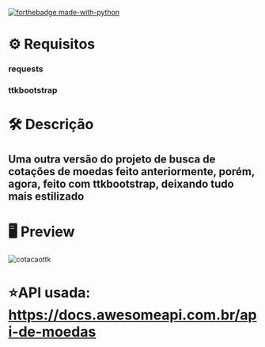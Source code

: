 [![forthebadge made-with-python](http://ForTheBadge.com/images/badges/made-with-python.svg)](https://www.python.org/)


# :gear: Requisitos
### requests
### ttkbootstrap
# :hammer_and_wrench: Descrição
## Uma outra versão do projeto de busca de cotações de moedas feito anteriormente, porém, agora, feito com ttkbootstrap, deixando tudo mais estilizado 
# :desktop_computer: Preview
![cotacaottk](https://github.com/Sinuelo/Sistema-de-Busca-de-Cotacoes-de-Moedas/assets/98895433/1ba4120f-d05e-4ea6-afc5-b254b4aaa137)
# :star:API usada: https://docs.awesomeapi.com.br/api-de-moedas
